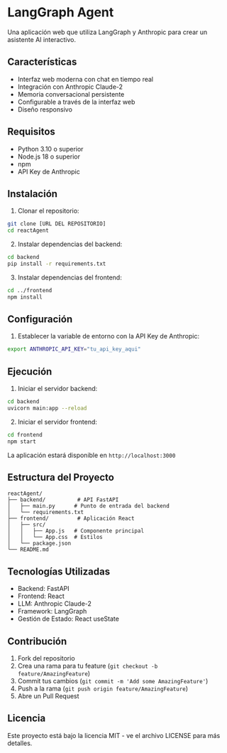 # LangGraph Agent

Una aplicación web que utiliza LangGraph y Anthropic para crear un asistente AI interactivo.

## Características

- Interfaz web moderna con chat en tiempo real
- Integración con Anthropic Claude-2
- Memoria conversacional persistente
- Configurable a través de la interfaz web
- Diseño responsivo

## Requisitos

- Python 3.10 o superior
- Node.js 18 o superior
- npm
- API Key de Anthropic

## Instalación

1. Clonar el repositorio:
```bash
git clone [URL DEL REPOSITORIO]
cd reactAgent
```

2. Instalar dependencias del backend:
```bash
cd backend
pip install -r requirements.txt
```

3. Instalar dependencias del frontend:
```bash
cd ../frontend
npm install
```

## Configuración

1. Establecer la variable de entorno con la API Key de Anthropic:
```bash
export ANTHROPIC_API_KEY="tu_api_key_aqui"
```

## Ejecución

1. Iniciar el servidor backend:
```bash
cd backend
uvicorn main:app --reload
```

2. Iniciar el servidor frontend:
```bash
cd frontend
npm start
```

La aplicación estará disponible en `http://localhost:3000`

## Estructura del Proyecto

```
reactAgent/
├── backend/          # API FastAPI
│   ├── main.py      # Punto de entrada del backend
│   └── requirements.txt
├── frontend/         # Aplicación React
│   ├── src/
│   │   ├── App.js   # Componente principal
│   │   └── App.css  # Estilos
│   └── package.json
└── README.md
```

## Tecnologías Utilizadas

- Backend: FastAPI
- Frontend: React
- LLM: Anthropic Claude-2
- Framework: LangGraph
- Gestión de Estado: React useState

## Contribución

1. Fork del repositorio
2. Crea una rama para tu feature (`git checkout -b feature/AmazingFeature`)
3. Commit tus cambios (`git commit -m 'Add some AmazingFeature'`)
4. Push a la rama (`git push origin feature/AmazingFeature`)
5. Abre un Pull Request

## Licencia

Este proyecto está bajo la licencia MIT - ve el archivo LICENSE para más detalles.
